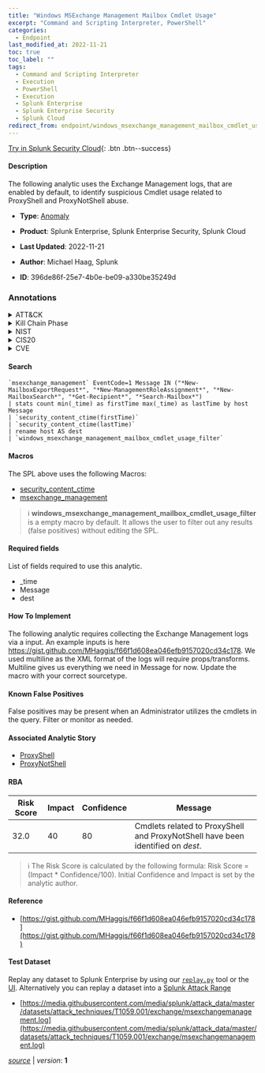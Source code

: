 ```yaml
---
title: "Windows MSExchange Management Mailbox Cmdlet Usage"
excerpt: "Command and Scripting Interpreter, PowerShell"
categories:
  - Endpoint
last_modified_at: 2022-11-21
toc: true
toc_label: ""
tags:
  - Command and Scripting Interpreter
  - Execution
  - PowerShell
  - Execution
  - Splunk Enterprise
  - Splunk Enterprise Security
  - Splunk Cloud
redirect_from: endpoint/windows_msexchange_management_mailbox_cmdlet_usage/
---
```




[Try in Splunk Security Cloud](https://www.splunk.com/en_us/cyber-security.html){: .btn .btn--success}

#### Description

The following analytic uses the Exchange Management logs, that are enabled by default, to identify suspicious Cmdlet usage related to ProxyShell and ProxyNotShell abuse.

- **Type**: [Anomaly](https://github.com/splunk/security_content/wiki/Detection-Analytic-Types)
- **Product**: Splunk Enterprise, Splunk Enterprise Security, Splunk Cloud

- **Last Updated**: 2022-11-21
- **Author**: Michael Haag, Splunk
- **ID**: 396de86f-25e7-4b0e-be09-a330be35249d

### Annotations
<details>
  <summary>ATT&CK</summary>

<div markdown="1">

#### [ATT&CK](https://attack.mitre.org/)

| ID          | Technique   | Tactic         |
| ----------- | ----------- |--------------- |
| [T1059](https://attack.mitre.org/techniques/T1059/) | Command and Scripting Interpreter | Execution |

| [T1059.001](https://attack.mitre.org/techniques/T1059/001/) | PowerShell | Execution |

</div>
</details>


<details>
  <summary>Kill Chain Phase</summary>

<div markdown="1">

* Installation


</div>
</details>


<details>
  <summary>NIST</summary>

<div markdown="1">

* DE.CM



</div>
</details>

<details>
  <summary>CIS20</summary>

<div markdown="1">

* CIS 3
* CIS 5
* CIS 16



</div>
</details>

<details>
  <summary>CVE</summary>

<div markdown="1">


</div>
</details>


#### Search

```
`msexchange_management` EventCode=1 Message IN ("*New-MailboxExportRequest*", "*New-ManagementRoleAssignment*", "*New-MailboxSearch*", "*Get-Recipient*", "*Search-Mailbox*") 
| stats count min(_time) as firstTime max(_time) as lastTime by host Message 
| `security_content_ctime(firstTime)` 
| `security_content_ctime(lastTime)` 
| rename host AS dest 
| `windows_msexchange_management_mailbox_cmdlet_usage_filter`
```

#### Macros
The SPL above uses the following Macros:
* [security_content_ctime](https://github.com/splunk/security_content/blob/develop/macros/security_content_ctime.yml)
* [msexchange_management](https://github.com/splunk/security_content/blob/develop/macros/msexchange_management.yml)

> :information_source:
> **windows_msexchange_management_mailbox_cmdlet_usage_filter** is a empty macro by default. It allows the user to filter out any results (false positives) without editing the SPL.



#### Required fields
List of fields required to use this analytic.
* _time
* Message
* dest



#### How To Implement
The following analytic requires collecting the Exchange Management logs via a input. An example inputs is here https://gist.github.com/MHaggis/f66f1d608ea046efb9157020cd34c178. We used multiline as the XML format of the logs will require props/transforms. Multiline gives us everything we need in Message for now. Update the macro with your correct sourcetype.
#### Known False Positives
False positives may be present when an Administrator utilizes the cmdlets in the query. Filter or monitor as needed.

#### Associated Analytic Story
* [ProxyShell](/stories/proxyshell)
* [ProxyNotShell](/stories/proxynotshell)




#### RBA

| Risk Score  | Impact      | Confidence   | Message      |
| ----------- | ----------- |--------------|--------------|
| 32.0 | 40 | 80 | Cmdlets related to ProxyShell and ProxyNotShell have been identified on $dest$. |


> :information_source:
> The Risk Score is calculated by the following formula: Risk Score = (Impact * Confidence/100). Initial Confidence and Impact is set by the analytic author.


#### Reference

* [https://gist.github.com/MHaggis/f66f1d608ea046efb9157020cd34c178](https://gist.github.com/MHaggis/f66f1d608ea046efb9157020cd34c178)



#### Test Dataset
Replay any dataset to Splunk Enterprise by using our [`replay.py`](https://github.com/splunk/attack_data#using-replaypy) tool or the [UI](https://github.com/splunk/attack_data#using-ui).
Alternatively you can replay a dataset into a [Splunk Attack Range](https://github.com/splunk/attack_range#replay-dumps-into-attack-range-splunk-server)

* [https://media.githubusercontent.com/media/splunk/attack_data/master/datasets/attack_techniques/T1059.001/exchange/msexchangemanagement.log](https://media.githubusercontent.com/media/splunk/attack_data/master/datasets/attack_techniques/T1059.001/exchange/msexchangemanagement.log)



[*source*](https://github.com/splunk/security_content/tree/develop/detections/endpoint/windows_msexchange_management_mailbox_cmdlet_usage.yml) \| *version*: **1**